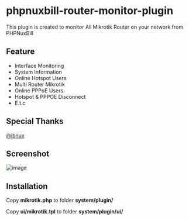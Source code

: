 # phpnuxbill-router-monitor-plugin
 This plugin is created to monitor All Mikrotik Router on your network from PHPNuxBill 

## Feature

- Interface Monitoring
- System Information
- Online Hotspot Users
- Multi Router Mikrotik
- Online PPPoE Users
- Hotspot & PPPOE Disconnect
- E.t.c

## Special Thanks

[@ibnux](https://t.me/ibnux)

## Screenshot
![image](https://github.com/Focuslinkstech/phpnuxbill-router-monitor-plugin/assets/45756999/da19fe3b-e26c-4cb5-bedf-77f1cb41f344)



## Installation

Copy **mikrotik.php** to folder **system/plugin/**

Copy **ui/mikrotik.tpl** to folder **system/plugin/ui/**


